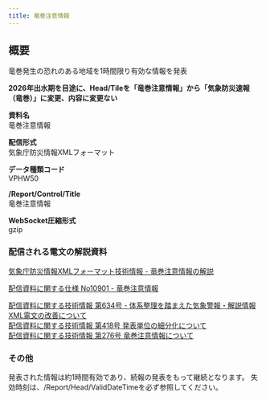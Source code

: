 ```yaml
---
title: 竜巻注意情報
---
```


## 概要
竜巻発生の恐れのある地域を1時間限り有効な情報を発表

**2026年出水期を目途に、Head/Tileを「竜巻注意情報」から「気象防災速報（竜巻）」に変更、内容に変更ない**

**資料名** <br/>
竜巻注意情報
 
**配信形式** <br/>
気象庁防災情報XMLフォーマット

**データ種類コード** <br/>
VPHW50

**/Report/Control/Title** <br/>
竜巻注意情報
 
**WebSocket圧縮形式** <br/>
gzip

### 配信される電文の解説資料
[気象庁防災情報XMLフォーマット技術情報 - 竜巻注意情報の解説](https://dmdata.jp/docs/jma/manual/0252-0252.pdf)
 
 
[配信資料に関する仕様 No10901 - 竜巻注意情報](https://www.data.jma.go.jp/suishin/shiyou/pdf/no10901)


[配信資料に関する技術情報 第634号 - 体系整理を踏まえた気象警報・解説情報XML電文の改善について](https://dmdata.jp/docs/jma/technical/634.pdf) <br/>
[配信資料に関する技術情報 第418号 発表単位の細分化について](https://dmdata.jp/docs/jma/technical/418.pdf) <br/>
[配信資料に関する技術情報 第276号 竜巻注意情報について](https://dmdata.jp/docs/jma/technical/276.pdf) 
 
### その他
発表された情報は約1時間有効であり、続報の発表をもって継続となります。
失効時刻は、/Report/Head/ValidDateTimeを必ず参照してください。
